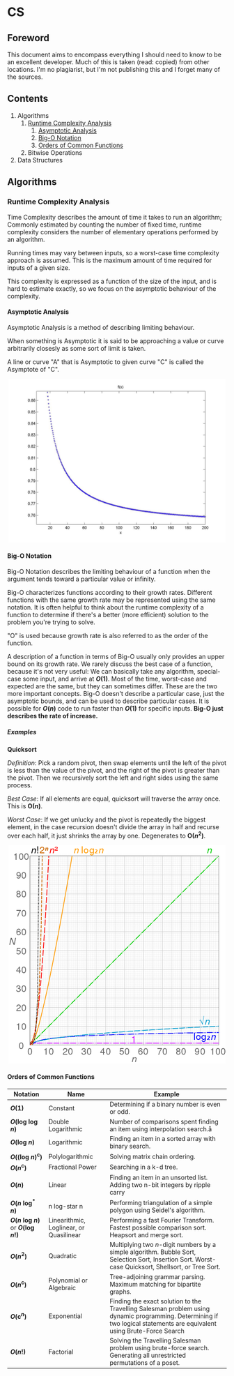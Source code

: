 # CS

## Foreword

This document aims to encompass everything I should need to know to be an excellent developer. Much of this is taken (read: copied) from other locations. I'm no plagiarist, but I'm not publishing this and I forget many of the sources.

## Contents

1. Algorithms
    1. [Runtime Complexity Analysis](#runtime-complexity-analysis)
        1. [Asymptotic Analysis](#asymptotic-analysis)
        2. [Big-O Notation](#big-o-notation)
        3. [Orders of Common Functions](#orders-of-common-functions)
    2. Bitwise Operations
2. Data Structures


## Algorithms

### Runtime Complexity Analysis

Time Complexity describes the amount of time it takes to run an algorithm; Commonly estimated by counting the number of fixed time, runtime complexity considers the number of elementary operations performed by an algorithm.

Running times may vary between inputs, so a worst-case time complexity approach is assumed. This is the maximum amount of time required for inputs of a given size.

This complexity is expressed as a function of the size of the input, and is hard to estimate exactly, so we focus on the asymptotic behaviour of the complexity.

#### Asymptotic Analysis

Asymptotic Analysis is a method of describing limiting behaviour.

When something is Asymptotic it is said to be approaching a value or curve arbitrarily closesly as some sort of limit is taken.

A line or curve "A" that is Asymptotic to given curve "C" is called the Asymptote of "C".

<p align="center">
    <img src="./images/Asymptote.jpg" width="500" />
</p>


#### Big-O Notation

Big-O Notation describes the limiting behaviour of a function when the argument tends toward a particular value or infinity.

Big-O characterizes functions according to their growth rates. Different functions with the same growth rate may be represented using the same notation. It is often helpful to think about the runtime complexity of a function to determine if there's a better (more efficient) solution to the problem you're trying to solve.

"O" is used because growth rate is also referred to as the order of the function.

A description of a function in terms of Big-O usually only provides an upper bound on its growth rate. We rarely discuss the best case of a function, because it's not very useful: We can basically take any algorithm, special-case some input, and arrive at **_O_(1)**. Most of the time, worst-case and expected are the same, but they can sometimes differ. These are the two more important concepts. Big-O doesn't describe a particular case, just the asymptotic bounds, and can be used to describe particular cases. It is possible for **_O_(_n_)** code to run faster than **_O_(1)** for specific inputs. **Big-O just describes the rate of increase.**

##### Examples

**Quicksort**

*Definition*: Pick a random pivot, then swap elements until the left of the pivot is less than the value of the pivot, and the right of the pivot is greater than the pivot. Then we recursively sort the left and right sides using the same process.

*Best Case*: If all elements are equal, quicksort will traverse the array once. This is **O(_n_)**.

*Worst Case*: If we get unlucky and the pivot is repeatedly the biggest element, in the case recursion doesn't divide the array in half and recurse over each half, it just shrinks the array by one. Degenerates to **O(_n_<sup>2</sup>)**.

<p align="center">
    <img src="./images/Common-Functions.png" width="500" />
</p>


#### Orders of Common Functions

Notation |  Name | Example
----------|------------|---------
**_O_(1)** | Constant | Determining if a binary number is even or odd.
**_O_(log log _n_)** | Double Logarithmic | Number of comparisons spent finding an item using interpolation search.å
**_O_(log _n_)** | Logarithmic | Finding an item in a sorted array with binary search.
**_O_((log _n_)<sup>c</sup>)** | Polylogarithmic | Solving matrix chain ordering.
**_O_(_n_<sup>c</sup>)** | Fractional Power | Searching in a k-d tree.
**_O_(_n_)** | Linear | Finding an item in an unsorted list. Adding two n-bit integers by ripple carry
**_O_(_n_ log<sup>*</sup> _n_)** | n log-star n | Performing triangulation of a simple polygon using Seidel's algorithm.
**_O_(_n_ log _n_)** or **_O_(log _n_!)** | Linearithmic, Loglinear, or Quasilinear | Performing a fast Fourier Transform. Fastest possible comparison sort. Heapsort and merge sort.
**_O_(_n_<sup>2</sup>)** | Quadratic | Multiplying two _n_-digit numbers by a simple algorithm. Bubble Sort, Selection Sort, Insertion Sort. Worst-case Quicksort, Shellsort, or Tree Sort.
**_O_(_n_<sup>c</sup>)** | Polynomial or Algebraic | Tree-adjoining grammar parsing. Maximum matching for bipartite graphs.
**_O_(c<sup>_n_</sup>)** | Exponential | Finding the exact solution to the Travelling Salesman problem using dynamic programming. Determining if two logical statements are equivalent using Brute-Force Search
**_O_(_n_!)** | Factorial | Solving the Travelling Salesman problem using brute-force search. Generating all unrestricted permutations of a poset.
